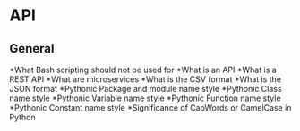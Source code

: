 # API

## General
*What Bash scripting should not be used for
*What is an API
*What is a REST API
*What are microservices
*What is the CSV format
*What is the JSON format
*Pythonic Package and module name style
*Pythonic Class name style
*Pythonic Variable name style
*Pythonic Function name style
*Pythonic Constant name style
*Significance of CapWords or CamelCase in Python